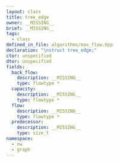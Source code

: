 ```yaml
---
layout: class
title: tree_edge
owner: __MISSING__
brief: __MISSING__
tags:
  - class
defined_in_file: algorithms/max_flow.hpp
declaration: "\nstruct tree_edge;"
ctor: unspecified
dtor: unspecified
fields:
  back_flow:
    description: __MISSING__
    type: flowtype *
  capacity:
    description: __MISSING__
    type: flowtype *
  flow:
    description: __MISSING__
    type: flowtype *
  predecessor:
    description: __MISSING__
    type: size_t
namespace:
  - nw
  - graph
---
```

